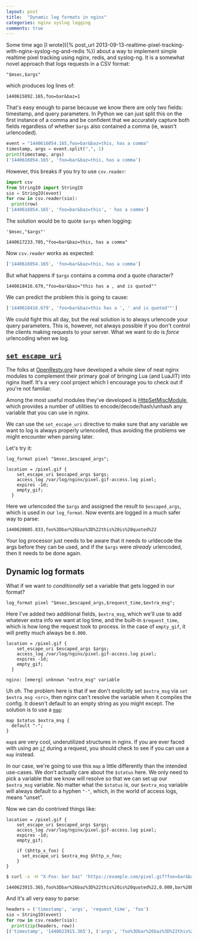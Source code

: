 ```yaml
---
layout: post
title:  "Dynamic log formats in nginx"
categories: nginx syslog logging
comments: true
---
```


Some time ago [I wrote]({% post_url 2013-09-13-realtime-pixel-tracking-with-nginx-syslog-ng-and-redis %}) about a way to implement simple realtime pixel tracking using nginx, redis, and syslog-ng.  It is a somewhat novel approach that logs requests in a CSV format:

```
"$msec,$args"
```
which produces log lines of:
```
1440615892.165,foo=bar&baz=1
```

That's easy enough to parse because we know there are only two fields: timestamp, and query parameters.  In Python we can just split this on the first instance of a comma and be confident that we accurately capture both fields regardless of whether `$args` also contained a comma (ie, wasn't urlencoded).

```python
event = "1440616054.165,foo=bar&baz=this, has a comma"
timestamp, args = event.split(",", 1)
print(timestamp, args)
('1440616054.165', 'foo=bar&baz=this, has a comma')
```

However, this breaks if you try to use `csv.reader`:

```python
import csv
from StringIO import StringIO
sio = StringIO(event)
for row in csv.reader(sio):
  print(row)
['1440616054.165', 'foo=bar&baz=this', ' has a comma']
```

The solution would be to quote `$args` when logging:

```
'$msec,"$args"'
```
```
1440617233.705,"foo=bar&baz=this, has a comma"
```

Now `csv.reader` works as expected:

```python
['1440616054.165', 'foo=bar&baz=this, has a comma']
```

But what happens if `$args` contains a comma *and* a quote character?

```
1440618416.679,"foo=bar&baz="this has a , and is quoted""
```

We can predict the problem this is going to cause:

```python
['1440618416.679', 'foo=bar&baz=this has a ', ' and is quoted""']
```

We could fight this all day, but the real solution is to always urlencode your query parameters.  This is, however, not always possible if you don't control the clients making requests to your server.  What we want to do is *force* urlencoding when we log.


## [`set_escape_uri`](http://wiki.nginx.org/HttpSetMiscModule#set_escape_uri)

The folks at [OpenResty.org](http://openresty.org/) have developed a whole slew of neat nginx modules to complement their primary goal of bringing Lua (and LuaJIT) into nginx itself.  It's a very cool project which I encourage you to check out if you're not familiar.

Among the most useful modules they've developed is [HttpSetMiscModule](http://wiki.nginx.org/HttpSetMiscModule), which provides a number of utilities to encode/decode/hash/unhash any variable that you can use in nginx.

We can use the `set_escape_uri` directive to make sure that any variable we want to log is always properly urlencoded, thus avoiding the problems we might encounter when parsing later.

Let's try it:

```nginx
log_format pixel "$msec,$escaped_args";
```

```nginx
location = /pixel.gif {
    set_escape_uri $escaped_args $args;
    access_log /var/log/nginx/pixel.gif-access.log pixel;
    expires -1d;
    empty_gif;
  }
```

Here we urlencoded the `$args` and assigned the result to `$escaped_args`, which is used in our `log_format`.  Now events are logged in a much safer way to parse:

```
1440620805.833,foo%3Dbar%26baz%3D%22this%20is%20quoted%22
```

Your log processor just needs to be aware that it needs to urldecode the args before they can be used, and if the `$args` were *already* urlencoded, then it needs to be done again.


## Dynamic log formats
What if we want to *conditionally* set a variable that gets logged in our format?

```nginx
log_format pixel "$msec,$escaped_args,$request_time,$extra_msg";
```

Here I've added two additional fields, `$extra_msg`, which we'll use to add whatever extra info we want at log time, and the built-in `$request_time`, which is how long the request took to process.  In the case of `empty_gif`, it will pretty much always be  `0.000`.


```nginx
location = /pixel.gif {
    set_escape_uri $escaped_args $args;
    access_log /var/log/nginx/pixel.gif-access.log pixel;
    expires -1d;
    empty_gif;
  }
```

`nginx: [emerg] unknown "extra_msg" variable`

Uh oh.  The problem here is that if we don't explicitly set `$extra_msg` via `set $extra_msg <src>`, then nginx can't resolve the variable when it compiles the config.  It doesn't default to an empty string as you might except.  The solution is to use a [`map`](http://nginx.org/en/docs/http/ngx_http_map_module.html):

```nginx
map $status $extra_msg {
  default "-";
}
```

`map`s are very cool, underutilized structures in nginx.  If you are ever faced with using an [`if`](http://wiki.nginx.org/IfIsEvil) during a request, you should check to see if you can use a `map` instead.

In our case, we're going to use this `map` a little differently than the intended use-cases.  We don't actually care about the `$status` here.  We only need to pick a variable that we know will resolve so that we can set up our `$extra_msg` variable.  No matter what the `$status` is, our `$extra_msg` variable will always default to a hyphen `"-"`, which, in the world of access logs, means "unset".

Now we can do contrived things like:

```nginx
location = /pixel.gif {
    set_escape_uri $escaped_args $args;
    access_log /var/log/nginx/pixel.gif-access.log pixel;
    expires -1d;
    empty_gif;

    if ($http_x_foo) {
      set_escape_uri $extra_msg $http_x_foo;
    }
}
```

```bash
$ curl -s -H "X-Foo: bar baz" 'https://example.com/pixel.gif?foo=bar&baz="this is quoted"' > /dev/null
```

```
1440623915.365,foo%3Dbar%26baz%3D%22this%20is%20quoted%22,0.000,bar%20baz
```

And it's all very easy to parse:

```python
headers = ('timestamp', 'args', 'request_time', 'foo')
sio = StringIO(event)
for row in csv.reader(sio):
  print(zip(headers, row))
[('timestamp', '1440623915.365'), ('args', 'foo%3Dbar%26baz%3D%22this%20is%20quoted%22'), ('request_time', '0.000'), ('foo', 'bar%20baz')]
```

